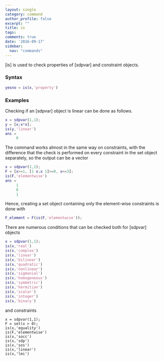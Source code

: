 ```yaml
---
layout: single
category: command
author_profile: false
excerpt: ""
title: is
tags:
comments: true
date: '2016-09-17'
sidebar:
  nav: "commands"
---
```


[is] is used to check properties of [sdpvar] and constraint objects.

### Syntax

````matlab
yesno = is(x,'property')
````

### Examples

Checking if an [sdpvar] object is linear can be done as follows.

````matlab
x = sdpvar(1,1);
y = [x;x*x];
is(y,'linear')
ans =
     0
````

The command works almost in the same way on constraints, with the difference that the check is performed on every constraint in the set object separately, so the output can be a vector

````matlab
x = sdpvar(1,1);
F = [x>=1, [1 x;x 1]>=0, x<=3];
is(F,'elementwise')
ans =
     1
     0
     1
````

Hence, creating a set object containing only the element-wise constraints is done with

````matlab
F_element = F(is(F,'elementwise'));
````

There are numerous conditions that can be checked both for [sdpvar] objects

````matlab
x = sdpvar(1,1);
is(x,'real')
is(x,'complex')
is(x,'linear')
is(x,'bilinear')
is(x,'quadratic')
is(x,'nonlinear')
is(x,'sigmonial')
is(x,'homogeneous')
is(x,'symmetric')
is(x,'hermitian')
is(x,'scalar')
is(x,'integer')
is(x,'binary')
````

and constraints

````matlabb
x = sdpvar(1,1);
F = set(x > 0);
is(x,'equality')
is(F,'elementwise')
is(x,'socc')
is(x,'sdp')
is(x,'sos')
is(x,'linear')
is(x,'lmi')
````

